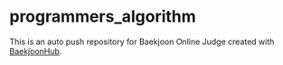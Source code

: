 # programmers_algorithm
This is an auto push repository for Baekjoon Online Judge created with [BaekjoonHub](https://github.com/BaekjoonHub/BaekjoonHub).
